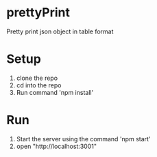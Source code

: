 # prettyPrint
Pretty print json object in table format

# Setup
1. clone the repo
2. cd into the repo
3. Run command 'npm install'

# Run
1. Start the server using the command 'npm start'
2. open "http://localhost:3001"

